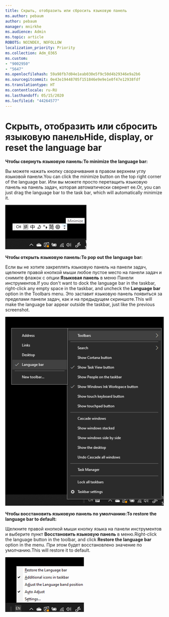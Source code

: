```yaml
---
title: Скрыть, отобразить или сбросить языковую панель
ms.author: pebaum
author: pebaum
manager: mnirkhe
ms.audience: Admin
ms.topic: article
ROBOTS: NOINDEX, NOFOLLOW
localization_priority: Priority
ms.collection: Adm_O365
ms.custom:
- "9002950"
- "5647"
ms.openlocfilehash: 59a98fb7d04e1eab030e5f9c50d4b29346e9a2b6
ms.sourcegitcommit: 0e43e19448705f151846e9e9e1e0f47e12938fdf
ms.translationtype: HT
ms.contentlocale: ru-RU
ms.lasthandoff: 05/15/2020
ms.locfileid: "44264577"
---
```

# <a name="hide-display-or-reset-the-language-bar"></a><span data-ttu-id="ac05f-102">Скрыть, отобразить или сбросить языковую панель</span><span class="sxs-lookup"><span data-stu-id="ac05f-102">Hide, display, or reset the language bar</span></span>

<span data-ttu-id="ac05f-103">**Чтобы свернуть языковую панель:**</span><span class="sxs-lookup"><span data-stu-id="ac05f-103">**To minimize the language bar:**</span></span>

<span data-ttu-id="ac05f-104">Вы можете нажать кнопку сворачивания в правом верхнем углу языковой панели.</span><span class="sxs-lookup"><span data-stu-id="ac05f-104">You can click the minimize button on the top right corner of the language bar.</span></span> <span data-ttu-id="ac05f-105">Или вы можете просто перетащить языковую панель на панель задач, которая автоматически свернет ее.</span><span class="sxs-lookup"><span data-stu-id="ac05f-105">Or, you can just drag the language bar to the task bar, which will automatically minimize it.</span></span>

![Свертывание языковой панели](media/minimize-language-bar.png)

<span data-ttu-id="ac05f-107">**Чтобы открыть языковую панель:**</span><span class="sxs-lookup"><span data-stu-id="ac05f-107">**To pop out the language bar:**</span></span>

<span data-ttu-id="ac05f-108">Если вы не хотите закреплять языковую панель на панели задач, щелкните правой кнопкой мыши любое пустое место на панели задач и снимите флажок с опции **Языковая панель** в меню Панели инструментов.</span><span class="sxs-lookup"><span data-stu-id="ac05f-108">If you don't want to dock the language bar in the taskbar, right-click any empty space in the taskbar, and uncheck the **Language bar** option in the Toolbars menu.</span></span> <span data-ttu-id="ac05f-109">Это заставит языковую панель появиться за пределами панели задач, как и на предыдущем скриншоте.</span><span class="sxs-lookup"><span data-stu-id="ac05f-109">This will make the language bar appear outside the taskbar, just like the previous screenshot.</span></span>

![Открыть языковую панель](media/pop-out-language-bar.png)

<span data-ttu-id="ac05f-111">**Чтобы восстановить языковую панель по умолчанию:**</span><span class="sxs-lookup"><span data-stu-id="ac05f-111">**To restore the language bar to default:**</span></span>

<span data-ttu-id="ac05f-112">Щелкните правой кнопкой мыши кнопку языка на панели инструментов и выберите пункт **Восстановить языковую панель** в меню.</span><span class="sxs-lookup"><span data-stu-id="ac05f-112">Right-click the language button in the toolbar, and click **Restore the language bar** option in the menu.</span></span> <span data-ttu-id="ac05f-113">При этом будет восстановлено значение по умолчанию.</span><span class="sxs-lookup"><span data-stu-id="ac05f-113">This will restore it to default.</span></span>

![Восстановление языковой панели](media/restore-language-bar.png)
